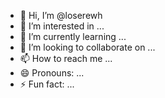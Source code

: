 - 👋 Hi, I’m @loserewh
- 👀 I’m interested in ...
- 🌱 I’m currently learning ...
- 💞️ I’m looking to collaborate on ...
- 📫 How to reach me ...
- 😄 Pronouns: ...
- ⚡ Fun fact: ...

<!---
loserewh/loserewh is a ✨ special ✨ repository because its `README.md` (this file) appears on your GitHub profile.
You can click the Preview link to take a look at your changes.
--->
